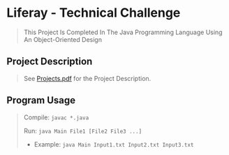 # Liferay - Technical Challenge
> This Project Is Completed In The Java Programming Language Using An Object-Oriented Design
## Project Description
> See [Projects.pdf](https://github.com/kylecortez97/Liferay/blob/main/Project.pdf) for the Project Description.
## Program Usage
> Compile: `javac *.java`
> 
> Run: `java Main File1 [File2 File3 ...]`
> - Example: `java Main Input1.txt Input2.txt Input3.txt`
